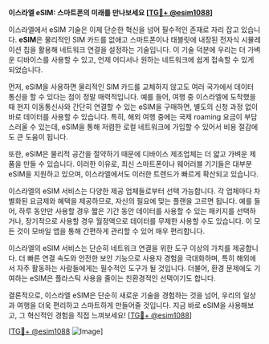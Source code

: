 **이스라엘 eSIM: 스마트폰의 미래를 만나보세요 [[TG💪+ @esim1088](https://t.me/s/esim1088)]**

이스라엘에서 eSIM 기술은 이제 단순한 혁신을 넘어 필수적인 존재로 자리 잡고 있습니다. **eSIM**은 물리적인 SIM 카드를 없애고 스마트폰이나 태블릿에 내장된 전자식 시뮬레이션 칩을 활용해 네트워크 연결을 설정하는 기술입니다. 이 기술 덕분에 우리는 더 가벼운 디바이스를 사용할 수 있고, 언제 어디서나 원하는 네트워크에 쉽게 접속할 수 있게 되었습니다.

먼저, eSIM을 사용하면 물리적인 SIM 카드를 교체하지 않고도 여러 국가에서 데이터 통신을 할 수 있다는 점이 정말 매력적입니다. 예를 들어, 여행 중 이스라엘에 도착했을 때 현지 이동통신사와 간단히 연결할 수 있는 eSIM을 구매하면, 별도의 신청 과정 없이 바로 데이터를 사용할 수 있습니다. 특히, 해외 여행 중에는 국제 roaming 요금이 부담스러울 수 있는데, eSIM을 통해 저렴한 로컬 네트워크에 가입할 수 있어서 비용 절감에도 큰 도움이 됩니다.

또한, eSIM은 물리적 공간을 절약하기 때문에 디바이스 제조업체는 더 얇고 가벼운 제품을 만들 수 있습니다. 이러한 이유로, 최신 스마트폰이나 웨어러블 기기들은 대부분 eSIM을 지원하고 있으며, 이스라엘에서도 이러한 트렌드가 빠르게 확산되고 있습니다.

이스라엘의 eSIM 서비스는 다양한 제공 업체들로부터 선택 가능합니다. 각 업체마다 차별화된 요금제와 혜택을 제공하므로, 자신의 필요에 맞는 플랜을 고르면 됩니다. 예를 들어, 하루 동안만 사용할 경우 짧은 기간 동안 데이터를 사용할 수 있는 패키지를 선택하거나, 장기적으로 사용할 경우 월정액으로 데이터를 무제한 사용할 수도 있습니다. 이 모든 것이 모바일 앱을 통해 간편하게 관리할 수 있어 매우 편리합니다.

이스라엘의 eSIM 서비스는 단순히 네트워크 연결을 위한 도구 이상의 가치를 제공합니다. 더 빠른 연결 속도와 안전한 보안 기능으로 사용자 경험을 극대화하며, 특히 해외에서 자주 활동하는 사람들에게는 필수적인 도구가 될 것입니다. 더불어, 환경 문제에도 기여하는 eSIM은 플라스틱 사용을 줄이는 친환경적인 선택이기도 합니다.

결론적으로, 이스라엘 eSIM은 단순히 새로운 기술을 경험하는 것을 넘어, 우리의 일상과 여행을 더욱 편리하고 스마트하게 만들어줄 것입니다. 지금 바로 eSIM을 사용해보고, 그 혁신적인 경험을 직접 느껴보세요! [[TG💪+ @esim1088](https://t.me/s/esim1088)]

[[TG💪+ @esim1088](https://t.me/s/esim1088) ![Image](https://i.postimg.cc/Y0z9fWf4/image.png)]